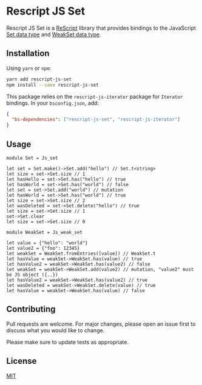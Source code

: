# Rescript JS Set

Rescript JS Set is a [ReScript](https://rescript-lang.org/) library that provides bindings to the JavaScript [Set data type](https://developer.mozilla.org/en-US/docs/Web/JavaScript/Reference/Global_Objects/Set) and [WeakSet data type](https://developer.mozilla.org/en-US/docs/Web/JavaScript/Reference/Global_Objects/WeakSet/WeakSet).

## Installation

Using `yarn` or `npm`:

```bash
yarn add rescript-js-set
npm install --save rescript-js-set
```

This package relies on the `rescript-js-iterator` package for `Iterator` bindings. In your `bsconfig.json`, add:

```json
{
  "bs-dependencies": ["rescript-js-set", "rescript-js-iterator"]
}
```

## Usage

```rescript
module Set = Js_set

let set = Set.make()->Set.add("hello") // Set.t<string>
let size = set->Set.size // 1
let hasHello = set->Set.has("hello") // true
let hasWorld = set->Set.has("world") // false
let set = set->Set.add("world") // mutation
let hasWorld = set->Set.has("world") // true
let size = set->Set.size // 2
let wasDeleted = set->Set.delete("hello") // true
let size = set->Set.size // 1
set->Set.clear
let size = set->Set.size // 0

module WeakSet = Js_weak_set

let value = {"hello": "world"}
let value2 = {"foo": 12345}
let weakSet = WeakSet.fromEntries([value]) // WeakSet.t
let hasValue = weakSet->WeakSet.has(value) // true
let hasValue2 = weakSet->WeakSet.has(value2) // false
let weakSet = weakSet->WeakSet.add(value2) // mutation, "value2" must be JS object ({..})
let hasValue2 = weakSet->WeakSet.has(value2) // true
let wasDeleted = weakSet->WeakSet.delete(value) // true
let hasValue = weakSet->WeakSet.has(value) // false
```

## Contributing

Pull requests are welcome. For major changes, please open an issue first to discuss what you would like to change.

Please make sure to update tests as appropriate.

## License

[MIT](https://choosealicense.com/licenses/mit/)
